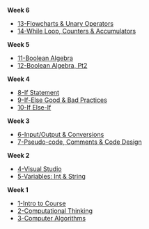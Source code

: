 
**Week 6**
- [13-Flowcharts & Unary Operators](Markdown/13_flowcharts_unary_operators.md)
- [14-While Loop, Counters & Accumulators](Markdown/14_while_loop_counters_accumulators.md)

**Week 5**
- [11-Boolean Algebra](Markdown/11_boolean_algebra.md)
- [12-Boolean Algebra, Pt2](Markdown/12_boolean_algebra_cont.md)

**Week 4**
- [8-If Statement](Markdown/08_if_statements.md)
- [9-If-Else Good & Bad Practices](Markdown/09_if_else_bad_practices.md)
- [10-If Else-If](Markdown/10_if_else-if.md)

**Week 3** 
- [6-Input/Output & Conversions](Markdown/06_input_output_string_conversions.md)
- [7-Pseudo-code, Comments & Code Design](Markdown/07_pseudocode_comments_coding_process)

**Week 2**
- [4-Visual Studio](Markdown/04_visualstudio.md)
- [5-Variables: Int & String](Markdown/05_variables_int_strings.md)

**Week 1**
- [1-Intro to Course](Markdown/01_intro_to_the_course.md)
- [2-Computational Thinking](Markdown/02_computational_thinking.md)
- [3-Computer Algorithms](Markdown/03_computer_algorithms.md)
